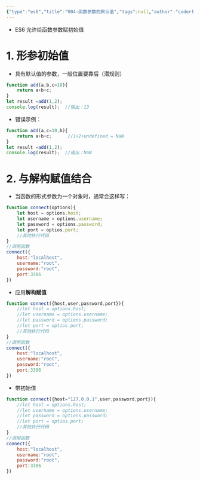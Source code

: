 ```yaml
---
{"type":"es6","title":"004-函数参数的默认值","tags":null,"author":"codertoro","establish":"2025-04-07","update":"2025-04-07","dg-publish":true,"permalink":"/Projects/ES6/004-函数参数的默认值/","dgPassFrontmatter":true,"created":"2025-04-07T22:26:59.695+08:00","updated":"2025-04-08T10:19:26.331+08:00"}
---
```


- ES6 允许给函数参数赋初始值
# 1. 形参初始值 
- 具有默认值的参数，一般位置要靠后（潜规则）
```javascript
function add(a,b,c=10){
	return a+b+c;
}
let result =add(1,2);
console.log(result);  //输出：13
```
 - 错误示例：
```javascript
function add(a,c=10,b){
	return a+b+c;      //1+2+undefined = NaN
}
let result =add(1,2);
console.log(result);  //输出：NaN
```
<div class="page-break" style="page-break-before: always;"></div>

# 2. 与解构赋值结合
- 当函数的形式参数为一个对象时，通常会这样写：
```javascript
function connect(options){
	let host = options.host;
	let username = options.username;
	let password = options.password;
	let port = optios.port;
	//其他执行代码
}
//调用函数
connect({
	host:"localhost",
	username:"root",
	password:"root",
	port:3306
})
```
- 应用**解构赋值**
```javascript
function connect({host,user,password,port}){
	//let host = options.host;
	//let username = options.username;
	//let password = options.password;
	//let port = optios.port;
	//其他执行代码
}
//调用函数
connect({
	host:"localhost",
	username:"root",
	password:"root",
	port:3306
})
```
<div class="page-break" style="page-break-before: always;"></div>

- 带初始值
```javascript
function connect({host="127.0.0.1",user,password,port}){
	//let host = options.host;
	//let username = options.username;
	//let password = options.password;
	//let port = optios.port;
	//其他执行代码
}
//调用函数
connect({
	host:"localhost",
	username:"root",
	password:"root",
	port:3306
})
```
